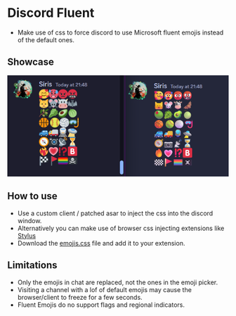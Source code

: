 # Discord Fluent

- Make use of css to force discord to use Microsoft fluent emojis instead of the default ones.

## Showcase

![Twemoji (left) vs Fluent (right)](assets/showcase.png)

## How to use

- Use a custom client / patched asar to inject the css into the discord window.
- Alternatively you can make use of browser css injecting extensions like [Stylus](https://github.com/openstyles/stylus)
- Download the [emojis.css](https://raw.githubusercontent.com/Siris01/discord-fluent/main/emojis.css) file and add it to your extension.

## Limitations

- Only the emojis in chat are replaced, not the ones in the emoji picker.
- Visiting a channel with a lof of default emojis may cause the browser/client to freeze for a few seconds.
- Fluent Emojis do no support flags and regional indicators.
